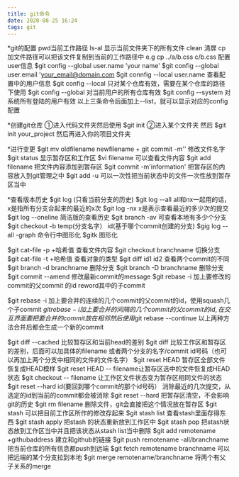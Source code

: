 ```yaml
---
title: git命令
date: 2020-08-25 16:24
tags: git
---
```

*git的配置
pwd当前工作路径
ls-al 显示当前文件夹下的所有文件
clean 清屏
cp 加文件路径可以把该文件复制到当前的工作路径中 e.g cp ../a/b.css  c/b.css 
配置user信息
$git config --global user.name 'your name'
$git config --global user.email 'your_email@domain.com
$git connfig --local user.name 查看配置中的用户信息
$git config --local 只对某个仓库有效，需要在某个仓库的路径下使用
$git config --global 对当前用户的所有仓库有效
$git config --system 对系统所有登陆的用户有效
以上三条命令后面加上--list，就可以显示对应的config配置

*创建git仓库
①进入代码文件夹然后使用 $git init
②进入某个文件夹 然后 $git init your_project 然后再进入你的项目文件夹

*进行变更
$git mv oldfilename newfilename + git commit -m'' 修改文件名字
$git status 显示暂存区和工作区
$vi filename 可以查看文件内容
$git add filename 把文件内容添加到暂存区
$git commit -m'information' 把暂存区的内容放入到git管理之中
$git add -u 可以一次性把当前状态中的文件一次性放到暂存区当中

*查看版本历史
$git log (只看当前分支的历史)
$git log --all all和nx一起用的话，x是指所有分支合起来的最近的x次
$git log -nx x是表示查看最近的多少次的提交
$git log --oneline 简洁版的查看历史
$git branch -av 可查看本地有多少个分支
$git checkout -b temp(分支名字） id(基于哪个commit创建的分支)
$gig log --all -graph 命令行中图形化
$gitk 图形化

$git cat-file -p +哈希值 查看文件内容
$git checkout branchname 切换分支
$git cat-file -t +哈希值 查看对象的类型
$git diff id1 id2 查看两个commit的不同
$git branch -d branchname 删除分支
$git branch -D branchname 删除分支
$git commit --amend 修改最新commit的message
$git rebase -i 加上要修改的commit的父commit 的id reword其中的子commit

$git rebase -i 加上要合并的连续的几个commit的父commit的id，使用squash几个子commit
$git rebase -i 加上要合并的间隔的几个commit的父commit的id,在交互界面要把要合并的commit放在相邻 然后使用$git rebase --continue
以上两种方法合并后都会生成一个新的commit

$git diff --cached 比较暂存区和当前head的差别
$git diff 比较工作区和暂存区的差别，后面可以加具体的filename 或者两个分支的名字/commit id号码（也可以再加上两个分支中相同的文件的文件名字）
$git reset HEAD 暂存区全部文件恢复成HEAD模样
$git reset HEAD -- filename让暂存区选中的文件恢复成HEAD状态
$git checkout -- filename 让工作区文件状态变为暂存区相同文件的状态
$git reset --hard id(要回到哪个commit的那个id号码） 消除最近的几次提交，从选定的id到当前的commit都会被消除
$git reset --hard 把暂存区清空，不会影响git的历史
$git rm filename 删除文件，git会直接把这个情况放在暂存区
$git stash 可以把目前工作区所作的修改存起来
$git stash list 查看stash里面存得东西
$git stash apply 把stash 的状态重新放到工作区中
$git stash pop 把stash状态放到工作区当中并且把该状态从stash list当中删除
$git add remotename +githubaddress 建立和github的链接
$git push remotename -all/branchname 把当前仓库的所有信息都push到远端
$git fetch remotename branchname 可以把远端的某个分支拉到本地
$git merge remotename/branchname 将两个有父子关系的merge